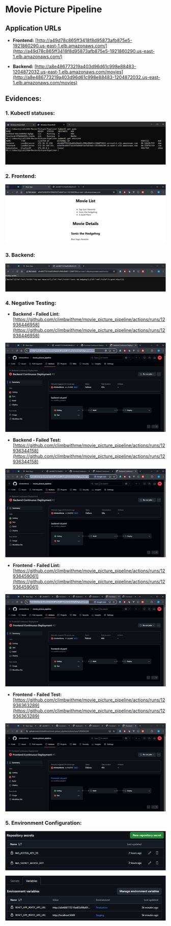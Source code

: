 # Movie Picture Pipeline

## Application URLs

- **Frontend:** [http://a49d78c865ff3418f8d95873afb875e5-1921860290.us-east-1.elb.amazonaws.com/](http://a49d78c865ff3418f8d95873afb875e5-1921860290.us-east-1.elb.amazonaws.com/)

- **Backend:** [http://a8e486773219a403d96d61c998e88483-1204872032.us-east-1.elb.amazonaws.com/movies](http://a8e486773219a403d96d61c998e88483-1204872032.us-east-1.elb.amazonaws.com/movies)


## Evidences: 

### 1. Kubectl statuses:

![Kubectl Statuses](evidences/1_kubectl_status.png)


### 2. Frontend:

![Frontend](evidences/2_Frontend.png)


### 3. Backend:

![Backend](evidences/3_Backend.png)


### 4. Negative Testing:

- **Backend - Failed Lint:** [https://github.com/climbwithme/movie_picture_pipeline/actions/runs/12936446958](https://github.com/climbwithme/movie_picture_pipeline/actions/runs/12936446958)

![4_B_F_Lint](evidences/4_B_F_Lint.png)

- **Backend - Failed Test:** [https://github.com/climbwithme/movie_picture_pipeline/actions/runs/12936344158](https://github.com/climbwithme/movie_picture_pipeline/actions/runs/12936344158)

![4_B_F_Test](evidences/4_B_F_Test.png)

- **Frontend - Failed Lint:** [https://github.com/climbwithme/movie_picture_pipeline/actions/runs/12936459061](https://github.com/climbwithme/movie_picture_pipeline/actions/runs/12936459061)

![4_F_F_Lint](evidences/4_F_F_Lint.png)

- **Frontend - Failed Test:** [https://github.com/climbwithme/movie_picture_pipeline/actions/runs/12936363289](https://github.com/climbwithme/movie_picture_pipeline/actions/runs/12936363289)

![4_F_F_Test](evidences/4_F_F_Test.png)


### 5. Environment Configuration:

![GitHub Secrets](evidences/5_Secrets.png)

![GitHub Env Variables](evidences/5_Env_Variables.png)